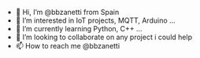- 👋 Hi, I’m @bbzanetti from Spain
- 👀 I’m interested in IoT projects, MQTT, Arduino ...
- 🌱 I’m currently learning Python, C++ ...
- 💞️ I’m looking to collaborate on any project i could help 
- 📫 How to reach me @bbzanetti

<!---
bbzanetti/bbzanetti is a ✨ special ✨ repository because its `README.md` (this file) appears on your GitHub profile.
You can click the Preview link to take a look at your changes.
--->
